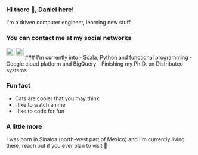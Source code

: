 ### Hi there 👋, Daniel here!

I'm a driven computer engineer, learning new stuff.

### You can contact me at my social networks
[<img align="left" alt="debarron | LinkedIn" width="22px" src="https://cdn.jsdelivr.net/npm/simple-icons@v3/icons/linkedin.svg" />][linkedin] [<img align="left" alt="codeSTACKr | Twitter" width="22px" src="https://cdn.jsdelivr.net/npm/simple-icons@v3/icons/twitter.svg" />][twitter]

</br>
### I'm currently into
- Scala, Python and functional programming
- Google cloud platform and BigQuery
- Finishing my Ph.D. on Distributed systems

### Fun fact
- Cats are cooler that you may think
- I like to watch anime
- I like to code for fun

### A little more
I was born in Sinaloa (north-west part of Mexico) and I'm currently living there, reach out if you ever plan to visit 🍻

[linkedin]: https://www.linkedin.com/in/daniel-lopez-barron-65a47694/
[twitter]: https://twitter.com/debarron88
